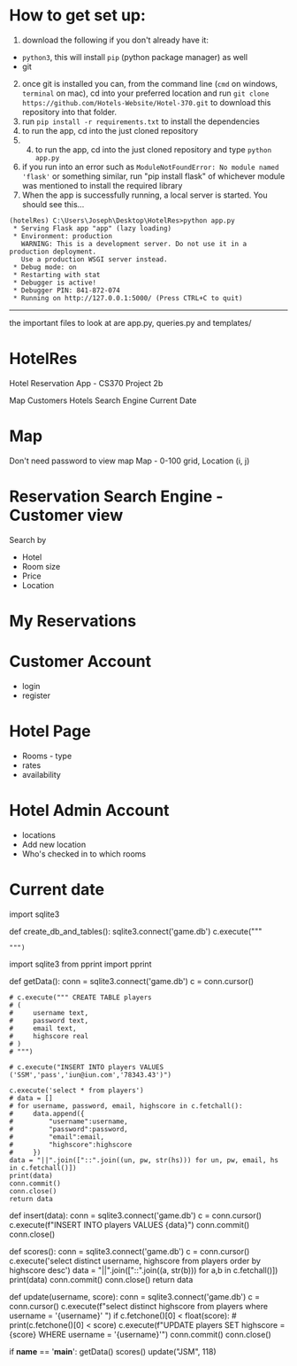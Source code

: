 # How to get set up:
1. download the following if you don't already have it:
  - ```python3```, this will install ```pip``` (python package manager) as well
  - git
2. once git is installed you can, from the command line (```cmd``` on windows, ```terminal``` on mac), cd into your preferred location and run ```git clone https://github.com/Hotels-Website/Hotel-370.git``` to download this repository into that folder.
3. run ```pip install -r requirements.txt``` to install the dependencies
4. to run the app, cd into the just cloned repository
5. 4. to run the app, cd into the just cloned repository and type ```python app.py```
6. if you run into an error such as ```ModuleNotFoundError: No module named 'flask'``` or something similar, run "pip install flask" of whichever module was mentioned to install the required library
7. When the app is successfully running, a local server is started.  You should see this...

```
(hotelRes) C:\Users\Joseph\Desktop\HotelRes>python app.py
 * Serving Flask app "app" (lazy loading)
 * Environment: production
   WARNING: This is a development server. Do not use it in a production deployment.
   Use a production WSGI server instead.
 * Debug mode: on
 * Restarting with stat
 * Debugger is active!
 * Debugger PIN: 841-872-074
 * Running on http://127.0.0.1:5000/ (Press CTRL+C to quit)
```

--------------------------------------------------
the important files to look at are app.py, queries.py and templates/ 



# HotelRes
Hotel Reservation App - CS370 Project 2b

Map
Customers
Hotels
Search Engine
Current Date

# Map
Don't need password to view map
Map - 0-100 grid, Location (i, j)

# Reservation Search Engine - Customer view
Search by
- Hotel
- Room size
- Price 
- Location

# My Reservations

# Customer Account
- login
- register

# Hotel Page
- Rooms - type
- rates
- availability

# Hotel Admin Account
- locations
- Add new location
- Who's checked in to which rooms

# Current date


import sqlite3

def create_db_and_tables():
    sqlite3.connect('game.db')
    c.execute("""

    
    
    """)










import sqlite3
from pprint import pprint

def getData():
    conn = sqlite3.connect('game.db')
    c = conn.cursor()

    # c.execute(""" CREATE TABLE players
    # (
    #     username text,
    #     password text,
    #     email text,
    #     highscore real
    # )
    # """)

    # c.execute("INSERT INTO players VALUES ('SSM','pass','iun@iun.com','78343.43')")

    c.execute('select * from players')
    # data = []
    # for username, password, email, highscore in c.fetchall():
    #     data.append({
    #         "username":username,
    #         "password":password,
    #         "email":email,
    #         "highscore":highscore
    #     })
    data = "||".join(["::".join((un, pw, str(hs))) for un, pw, email, hs in c.fetchall()])
    print(data)
    conn.commit()
    conn.close()
    return data

def insert(data):
    conn = sqlite3.connect('game.db')
    c = conn.cursor()
    c.execute(f"INSERT INTO players VALUES {data}")
    conn.commit()
    conn.close()

def scores():
    conn = sqlite3.connect('game.db')
    c = conn.cursor()
    c.execute('select distinct username, highscore from players order by highscore desc')
    data = "||".join(["::".join((a, str(b))) for a,b in c.fetchall()])
    print(data)
    conn.commit()
    conn.close()
    return data


def update(username, score):
    conn = sqlite3.connect('game.db')
    c = conn.cursor()
    c.execute(f"select distinct highscore from players where username = '{username}' ")
    if c.fetchone()[0] < float(score):
        # print(c.fetchone()[0] < score)
        c.execute(f"UPDATE players SET highscore = {score} WHERE username = '{username}'")
    conn.commit()
    conn.close()

if __name__ == '__main__':
    getData()
    scores()
    update("JSM", 118)
